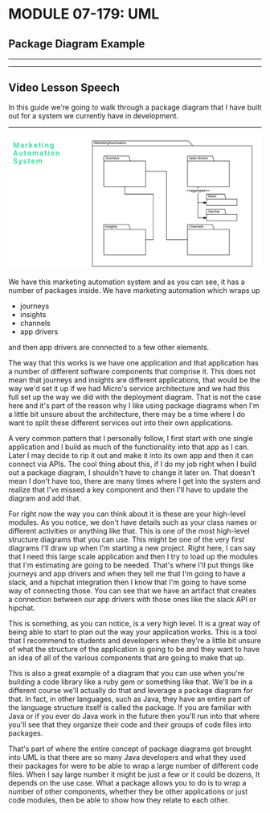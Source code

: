 # MODULE 07-179:    UML
## Package Diagram Example
---

---

## Video Lesson Speech

In this guide we're going to walk through a package diagram that I have built out for a system we currently have in development.

---

![large](./07-179_IMG1.png)

We have this marketing automation system and as you can see, it has a number of packages inside. We have marketing automation which wraps up 

- journeys
- insights 
- channels 
- app drivers 

and then app drivers are connected to a few other elements. 

The way that this works is we have one application and that application has a number of different software components that comprise it. This does not mean that journeys and insights are different applications, that would be the way we'd set it up if we had Micro's service architecture and we had this full set up the way we did with the deployment diagram. That is not the case here and it's part of the reason why I like using package diagrams when I'm a little bit unsure about the architecture, there may be a time where I do want to split these different services out into their own applications. 

A very common pattern that I personally follow, I first start with one single application and I build as much of the functionality into that app as I can. Later I may decide to rip it out and make it into its own app and then it can connect via APIs. The cool thing about this, if I do my job right when I build out a package diagram, I shouldn't have to change it later on. That doesn't mean I don't have too, there are many times where I get into the system and realize that I've missed a key component and then I'll have to update the diagram and add that. 

For right now the way you can think about it is these are your high-level modules. As you notice, we don't have details such as your class names or different activities or anything like that. This is one of the most high-level structure diagrams that you can use. This might be one of the very first diagrams I'll draw up when I'm starting a new project. Right here, I can say that I need this large scale application and then I try to load up the modules that I'm estimating are going to be needed. That's where I'll put things like journeys and app drivers and when they tell me that I'm going to have a slack, and a hipchat integration then I know that I'm going to have some way of connecting those. You can see that we have an artifact that creates a connection between our app drivers with those ones like the slack API or hipchat. 

This is something, as you can notice, is a very high level. It is a great way of being able to start to plan out the way your application works. This is a tool that I recommend to students and developers when they're a little bit unsure of what the structure of the application is going to be and they want to have an idea of all of the various components that are going to make that up.

This is also a great example of a diagram that you can use when you're building a code library like a ruby gem or something like that. We'll be in a different course we'll actually do that and leverage a package diagram for that. In fact, in other languages, such as Java, they have an entire part of the language structure itself is called the package. If you are familiar with Java or if you ever do Java work in the future then you'll run into that where you'll see that they organize their code and their groups of code files into packages. 

That's part of where the entire concept of package diagrams got brought into UML is that there are so many Java developers and what they used their packages for were to be able to wrap a large number of different code files. When I say large number it might be just a few or it could be dozens, It depends on the use case. What a package allows you to do is to wrap a number of other components, whether they be other applications or just code modules, then be able to show how they relate to each other. 
